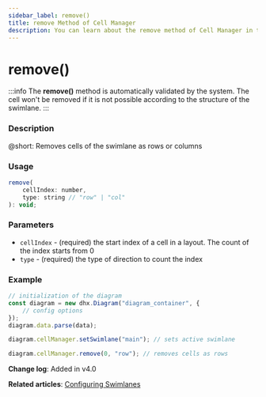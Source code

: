 ```yaml
---
sidebar_label: remove()
title: remove Method of Cell Manager
description: You can learn about the remove method of Cell Manager in the documentation of the DHTMLX JavaScript Diagram library. Browse developer guides and API reference, try out code examples and live demos, and download a free 30-day evaluation version of DHTMLX Diagram.
---
```


# remove()

:::info
The **remove()** method is automatically validated by the system. The cell won't be removed if it is not possible according to the structure of the swimlane.
:::

### Description

@short: Removes cells of the swimlane as rows or columns

### Usage

~~~jsx
remove(
    cellIndex: number, 
    type: string // "row" | "col"
): void;
~~~

### Parameters

- `cellIndex` - (required) the start index of a cell in a layout. The count of the index starts from 0
- `type` - (required) the type of direction to count the index

### Example

~~~jsx
// initialization of the diagram
const diagram = new dhx.Diagram("diagram_container", {
    // config options
});
diagram.data.parse(data);

diagram.cellManager.setSwimlane("main"); // sets active swimlane

diagram.cellManager.remove(0, "row"); // removes cells as rows
~~~

**Change log**: Added in v4.0

**Related articles**: [Configuring Swimlanes](../../../swimlanes/)
